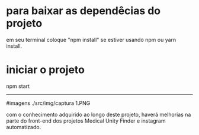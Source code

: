 # para baixar as dependêcias do projeto

em seu terminal coloque "npm install" se estiver usando npm ou yarn install.

# iniciar o projeto

npm start

---

#imagens
./src/img/captura 1.PNG

com o conhecimento adquirido ao longo deste projeto, haverá melhorias na parte do front-end dos projetos Medical Unity Finder e instagram automatizado.
